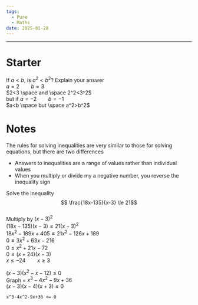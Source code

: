 ```yaml
---
tags:
  - Pure
  - Maths
date: 2025-01-28
---
```

---  
# Starter  
If $a<b$, is $a^2<b^2$? Explain your answer  
$a=2 \qquad b=3$  
$2<3 \space and \space 2^2<3^2$  
but if $a=-2 \qquad b=-1$  
$a<b \space but \space a^2>b^2$  
  
# Notes  
The rules for solving inequalities are very similar to those for solving equations, but there are two differences  
- Answers to inequalities are a range of values rather than individual values  
- When you multiply or divide my a negative number, you reverse the inequality sign  
  
Solve the inequality $$ \frac{18x-135}{x-3} \le 21$$  
Multiply by $(x-3)^2$  
$(18x-135) (x-3) \le 21(x-3)^2$  
$18x^2-189x+405 \le 21x^2-126x+189$  
$0 \le 3x^2 + 63x -216$  
$0 \le x^2 +21x - 72$  
$0 \le (x+24)(x-3)$  
$x \le -24 \qquad x \ge 3$  
  
$(x-3)(x^2-x-12) \le 0$  
Graph = $x^3-4x^2-9x+36$  
$(x-3)(x-4)(x+3) \le 0$  
  
```desmos-graph  
x^3-4x^2-9x+36 <= 0  
```  

